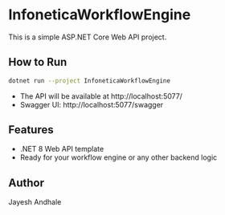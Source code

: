 # InfoneticaWorkflowEngine

This is a simple ASP.NET Core Web API project.

## How to Run

```sh
dotnet run --project InfoneticaWorkflowEngine
```

- The API will be available at http://localhost:5077/
- Swagger UI: http://localhost:5077/swagger

## Features

- .NET 8 Web API template
- Ready for your workflow engine or any other backend logic

## Author

Jayesh Andhale
